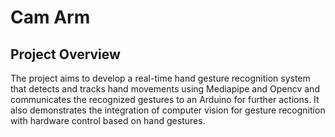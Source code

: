 # Cam Arm

## Project Overview
The project aims to develop a real-time hand gesture recognition system that detects and tracks hand movements using Mediapipe and Opencv and communicates the recognized gestures to an Arduino for further actions. It also demonstrates the integration of computer vision for gesture recognition with hardware control based on hand gestures.

